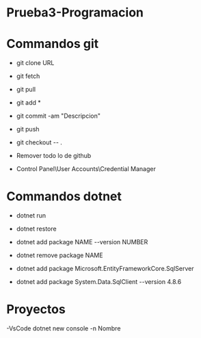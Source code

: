 # Prueba3-Programacion

# Commandos git 
- git clone URL 

- git fetch
- git pull

- git add *
- git commit -am "Descripcion"
- git push

- git checkout -- .

- Remover todo lo de github
- Control Panel\User Accounts\Credential Manager

# Commandos dotnet 
- dotnet run
- dotnet restore
- dotnet add package NAME --version NUMBER
- dotnet remove package NAME

- dotnet add package Microsoft.EntityFrameworkCore.SqlServer 
- dotnet add package System.Data.SqlClient --version 4.8.6

# Proyectos
-VsCode
	dotnet new console -n Nombre